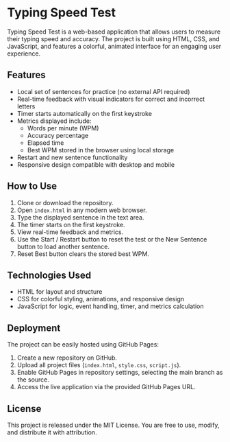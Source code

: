 # Typing Speed Test

Typing Speed Test is a web-based application that allows users to measure their typing speed and accuracy. The project is built using HTML, CSS, and JavaScript, and features a colorful, animated interface for an engaging user experience.

## Features

- Local set of sentences for practice (no external API required)
- Real-time feedback with visual indicators for correct and incorrect letters
- Timer starts automatically on the first keystroke
- Metrics displayed include:
  - Words per minute (WPM)
  - Accuracy percentage
  - Elapsed time
  - Best WPM stored in the browser using local storage
- Restart and new sentence functionality
- Responsive design compatible with desktop and mobile

## How to Use

1. Clone or download the repository.
2. Open `index.html` in any modern web browser.
3. Type the displayed sentence in the text area.
4. The timer starts on the first keystroke.
5. View real-time feedback and metrics.
6. Use the Start / Restart button to reset the test or the New Sentence button to load another sentence.
7. Reset Best button clears the stored best WPM.

## Technologies Used

- HTML for layout and structure
- CSS for colorful styling, animations, and responsive design
- JavaScript for logic, event handling, timer, and metrics calculation

## Deployment

The project can be easily hosted using GitHub Pages:

1. Create a new repository on GitHub.
2. Upload all project files (`index.html`, `style.css`, `script.js`).
3. Enable GitHub Pages in repository settings, selecting the main branch as the source.
4. Access the live application via the provided GitHub Pages URL.

## License

This project is released under the MIT License. You are free to use, modify, and distribute it with attribution.
